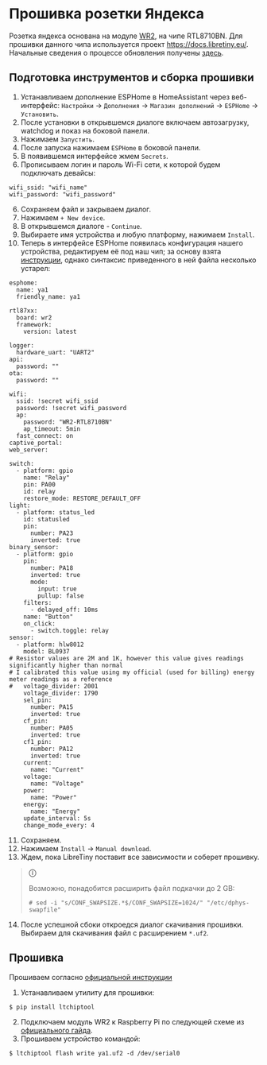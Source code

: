 # Прошивка розетки Яндекса

Розетка яндекса основана на модуле [WR2](https://developer.tuya.com/en/docs/iot/wifiwr2module?id=K9605tko0juc3), на чипе RTL8710BN.
Для прошивки данного чипа используется проект https://docs.libretiny.eu/. Начальные сведения о процессе обновления получены [здесь](https://kazus.ru/forums/showthread.php?t=121126).

## Подготовка инструментов и сборка прошивки

1. Устанавливаем дополнение ESPHome в HomeAssistant через веб-интерфейс: `Настройки` -> `Дополнения` -> `Магазин дополнений` -> `ESPHome` -> `Установить`.
2. После установки в открывшемся диалоге включаем автозагрузку, watchdog и показ на боковой панели.
3. Нажимаем `Запустить`.
4. После запуска нажимаем `ESPHome` в боковой панели.
4. В появившемся интерфейсе жмем `Secrets`.
5. Прописываем логин и пароль Wi-Fi сети, к которой будем подключать девайсы:

~~~
wifi_ssid: "wifi_name"
wifi_password: "wifi_password"
~~~

6. Сохраняем файл и закрываем диалог.
7. Нажимаем `+ New device`.
8. В открывшемся диалоге - `Continue`.
9. Выбираете имя устройства и любую платформу, нажимаем `Install`.
10. Теперь в интерфейсе ESPHome появилась конфигурация нашего устройства, редактируем её под наш чип; за основу взята [инструкции](https://kazus.ru/forums/showpost.php?p=1396708&postcount=10), однако синтаксис приведенного в ней файла несколько устарел:

~~~
esphome:
  name: ya1
  friendly_name: ya1

rtl87xx:
  board: wr2
  framework:
    version: latest

logger:
  hardware_uart: "UART2"
api:
  password: ""
ota:
  password: ""

wifi:
  ssid: !secret wifi_ssid
  password: !secret wifi_password
  ap:
    password: "WR2-RTL8710BN"
    ap_timeout: 5min
  fast_connect: on
captive_portal:
web_server:

switch:
  - platform: gpio
    name: "Relay"
    pin: PA00
    id: relay
    restore_mode: RESTORE_DEFAULT_OFF
light:
  - platform: status_led
    id: statusled
    pin:
      number: PA23
      inverted: true
binary_sensor:
  - platform: gpio
    pin:
      number: PA18
      inverted: true
      mode:
        input: true
        pullup: false
    filters:
      - delayed_off: 10ms
    name: "Button"
    on_click:
      - switch.toggle: relay
sensor:
  - platform: hlw8012
    model: BL0937
# Resistor values are 2M and 1K, however this value gives readings significantly higher than normal
# I calibrated this value using my official (used for billing) energy meter readings as a reference
#   voltage_divider: 2001
    voltage_divider: 1790
    sel_pin:
      number: PA15
      inverted: true
    cf_pin:
      number: PA05
      inverted: true
    cf1_pin:
      number: PA12
      inverted: true
    current:
      name: "Current"
    voltage:
      name: "Voltage"
    power:
      name: "Power"
    energy:
      name: "Energy"
    update_interval: 5s
    change_mode_every: 4
~~~

11. Сохраняем.
12. Нажимаем `Install` -> `Manual download`.
13. Ждем, пока LibreTiny поставит все зависимости и соберет прошивку.

> **ⓘ**
>
> Возможно, понадобится расширить файл подкачки до 2 GB:
> ~~~
> # sed -i "s/CONF_SWAPSIZE.*$/CONF_SWAPSIZE=1024/" "/etc/dphys-swapfile"
> ~~~

14. После успешной сбоки откроедся диалог скачивания прошивки. Выбираем для скачивания файл с расширением `*.uf2`.

## Прошивка

Прошиваем согласно [официальной инструкции](https://docs.libretiny.eu/docs/platform/realtek-ambz/#partition-layout)

1. Устанавливаем утилиту для прошивки:

~~~
$ pip install ltchiptool
~~~

2. Подключаем модуль WR2 к Raspberry Pi по следующей схеме из [официального гайда](https://docs.libretiny.eu/docs/platform/realtek-ambz/#flashing).
3. Прошиваем устройство командой:

~~~
$ ltchiptool flash write ya1.uf2 -d /dev/serial0
~~~
